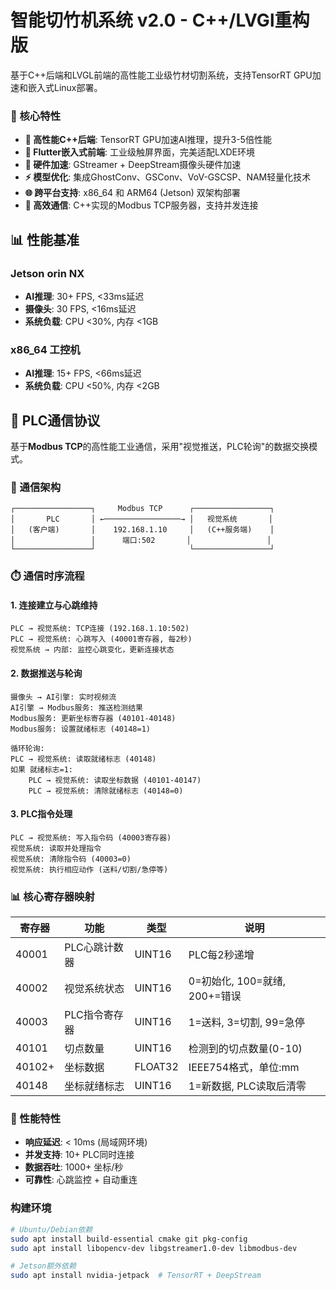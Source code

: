 # 智能切竹机系统 v2.0 - C++/LVGl重构版

基于C++后端和LVGL前端的高性能工业级竹材切割系统，支持TensorRT GPU加速和嵌入式Linux部署。



### 🎯 核心特性

- **🚀 高性能C++后端**: TensorRT GPU加速AI推理，提升3-5倍性能
- **📱 Flutter嵌入式前端**: 工业级触屏界面，完美适配LXDE环境
- **🔧 硬件加速**: GStreamer + DeepStream摄像头硬件加速
- **⚡ 模型优化**: 集成GhostConv、GSConv、VoV-GSCSP、NAM轻量化技术
- **🌐 跨平台支持**: x86_64 和 ARM64 (Jetson) 双架构部署
- **📡 高效通信**: C++实现的Modbus TCP服务器，支持并发连接



## 📊 性能基准

### Jetson orin NX
- **AI推理**: 30+ FPS, <33ms延迟
- **摄像头**: 30 FPS, <16ms延迟
- **系统负载**: CPU <30%, 内存 <1GB

### x86_64 工控机
- **AI推理**: 15+ FPS, <66ms延迟
- **系统负载**: CPU <50%, 内存 <2GB

## 📡 PLC通信协议

基于**Modbus TCP**的高性能工业通信，采用"视觉推送，PLC轮询"的数据交换模式。

### 🔗 通信架构

```
┌─────────────────┐     Modbus TCP      ┌─────────────────┐
│       PLC       │ ←─────────────────→ │   视觉系统       │
│   (客户端)       │    192.168.1.10     │   (C++服务端)    │
│                 │      端口:502       │                 │
└─────────────────┘                     └─────────────────┘
```

### ⏱️ 通信时序流程

#### 1. 连接建立与心跳维持
```
PLC → 视觉系统: TCP连接 (192.168.1.10:502)
PLC → 视觉系统: 心跳写入 (40001寄存器, 每2秒)
视觉系统 → 内部: 监控心跳变化，更新连接状态
```

#### 2. 数据推送与轮询
```
摄像头 → AI引擎: 实时视频流
AI引擎 → Modbus服务: 推送检测结果
Modbus服务: 更新坐标寄存器 (40101-40148)
Modbus服务: 设置就绪标志 (40148=1)

循环轮询:
PLC → 视觉系统: 读取就绪标志 (40148)
如果 就绪标志=1:
    PLC → 视觉系统: 读取坐标数据 (40101-40147)
    PLC → 视觉系统: 清除就绪标志 (40148=0)
```

#### 3. PLC指令处理
```
PLC → 视觉系统: 写入指令码 (40003寄存器)
视觉系统: 读取并处理指令
视觉系统: 清除指令码 (40003=0)
视觉系统: 执行相应动作 (送料/切割/急停等)
```

### 📊 核心寄存器映射

| 寄存器 | 功能 | 类型 | 说明 |
|--------|------|------|------|
| 40001 | PLC心跳计数器 | UINT16 | PLC每2秒递增 |
| 40002 | 视觉系统状态 | UINT16 | 0=初始化, 100=就绪, 200+=错误 |
| 40003 | PLC指令寄存器 | UINT16 | 1=送料, 3=切割, 99=急停 |
| 40101 | 切点数量 | UINT16 | 检测到的切点数量(0-10) |
| 40102+ | 坐标数据 | FLOAT32 | IEEE754格式，单位:mm |
| 40148 | 坐标就绪标志 | UINT16 | 1=新数据, PLC读取后清零 |

### 🚀 性能特性

- **响应延迟**: < 10ms (局域网环境)
- **并发支持**: 10+ PLC同时连接
- **数据吞吐**: 1000+ 坐标/秒
- **可靠性**: 心跳监控 + 自动重连

### 构建环境

```bash
# Ubuntu/Debian依赖
sudo apt install build-essential cmake git pkg-config
sudo apt install libopencv-dev libgstreamer1.0-dev libmodbus-dev

# Jetson额外依赖
sudo apt install nvidia-jetpack  # TensorRT + DeepStream
```